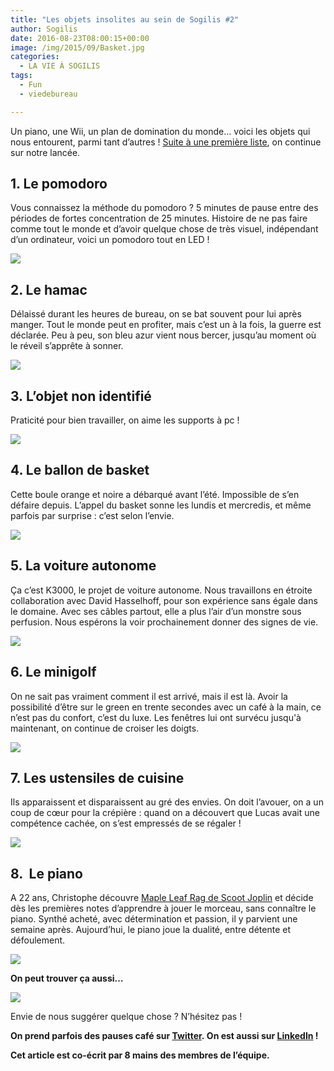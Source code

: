```yaml
---
title: "Les objets insolites au sein de Sogilis #2"
author: Sogilis
date: 2016-08-23T08:00:15+00:00
image: /img/2015/09/Basket.jpg
categories:
  - LA VIE À SOGILIS
tags:
  - Fun
  - viedebureau

---
```

Un piano, une Wii, un plan de domination du monde… voici les objets qui nous entourent, parmi tant d’autres ! [Suite à une première liste](http://sogilis.com/blog/objets-insolites-sogilis-1/), on continue sur notre lancée.

## 1. Le pomodoro

Vous connaissez la méthode du pomodoro ? 5 minutes de pause entre des périodes de fortes concentration de 25 minutes. Histoire de ne pas faire comme tout le monde et d’avoir quelque chose de très visuel, indépendant d’un ordinateur, voici un pomodoro tout en LED !

![](https://67.media.tumblr.com/b7341dd041b9c1ffcaf2bc9266b42837/tumblr_inline_nv6p4tFq021t2p7ex_540.jpg)

## 2. Le hamac

Délaissé durant les heures de bureau, on se bat souvent pour lui après manger. Tout le monde peut en profiter, mais c’est un à la fois, la guerre est déclarée. Peu à peu, son bleu azur vient nous bercer, jusqu’au moment où le réveil s’apprête à sonner.

![](https://66.media.tumblr.com/c545c454d500276a845b6cadbe17d942/tumblr_inline_nv83t64sYZ1t2p7ex_540.jpg)

## 3. L’objet non identifié

Praticité pour bien travailler, on aime les supports à pc !

![](https://67.media.tumblr.com/702ca07254aefc9c6eefaa7f334d83f3/tumblr_inline_nv83trc2tU1t2p7ex_540.jpg)

## 4. Le ballon de basket

Cette boule orange et noire a débarqué avant l’été. Impossible de s’en défaire depuis. L’appel du basket sonne les lundis et mercredis, et même parfois par surprise : c’est selon l’envie.

![](https://67.media.tumblr.com/9bad82415ca804caef28f091c25e7ae4/tumblr_inline_nv6p7cvJ461t2p7ex_540.jpg)

## 5. La voiture autonome

Ça c’est K3000, le projet de voiture autonome. Nous travaillons en étroite collaboration avec David Hasselhoff, pour son expérience sans égale dans le domaine. Avec ses câbles partout, elle a plus l’air d’un monstre sous perfusion. Nous espérons la voir prochainement donner des signes de vie.

![](https://67.media.tumblr.com/5adfabf8ddc5e7ca3eab0a9b873839ff/tumblr_inline_nv84rum9hj1t2p7ex_540.jpg)

## 6. Le minigolf

On ne sait pas vraiment comment il est arrivé, mais il est là. Avoir la possibilité d’être sur le green en trente secondes avec un café à la main, ce n’est pas du confort, c’est du luxe. Les fenêtres lui ont survécu jusqu'à maintenant, on continue de croiser les doigts.

![](https://66.media.tumblr.com/9be6282aaaf5da02e841334d0275c157/tumblr_inline_nv6p91WWh41t2p7ex_540.jpg)

## 7. Les ustensiles de cuisine

Ils apparaissent et disparaissent au gré des envies. On doit l’avouer, on a un coup de cœur pour la crépière : quand on a découvert que Lucas avait une compétence cachée, on s’est empressés de se régaler !

![](https://66.media.tumblr.com/a39156c9112464313ae093796ebcdbaf/tumblr_inline_nv6pkpx7hO1t2p7ex_540.jpg)

## 8.  Le piano

A 22 ans, Christophe découvre [Maple Leaf Rag de Scoot Joplin](https://www.youtube.com/watch?v=XuZYJBalxEU) et décide dès les premières notes d’apprendre à jouer le morceau, sans connaître le piano. Synthé acheté, avec détermination et passion, il y parvient une semaine après. Aujourd’hui, le piano joue la dualité, entre détente et défoulement.

![](https://67.media.tumblr.com/ed5e365b40828345eee9b010e9c21e54/tumblr_inline_nv83sciQ8n1t2p7ex_540.jpg)

**On peut trouver ça aussi…**

![](https://66.media.tumblr.com/f2a049d82c323b3c86177bb9f403d0f3/tumblr_inline_nv84wf9j9M1t2p7ex_540.jpg)

Envie de nous suggérer quelque chose ? N’hésitez pas !

**On prend parfois des pauses café sur [Twitter](https://twitter.com/Sogilis). On est aussi sur [LinkedIn](https://www.linkedin.com/company/2283605?trk=tyah&trkInfo=clickedVertical%3Acompany%2CclickedEntityId%3A2283605%2Cidx%3A1-1-1%2CtarId%3A1438942579286%2Ctas%3Asogilis) !**

**Cet article est co-écrit par 8 mains des membres de l’équipe.**
